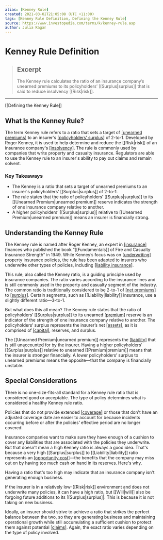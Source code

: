 ```yaml
---
alias: [Kenney Rule]
created: 2021-03-02T21:05:08 (UTC +11:00)
tags: [Kenney Rule Definition, Defining the Kenney Rule]
source: https://www.investopedia.com/terms/k/kenney-rule.asp
author: Julia Kagan
---
```


# Kenney Rule Definition

> ## Excerpt
> The Kenney rule calculates the ratio of an insurance company’s unearned premiums to its policyholders’ [[Surplus|surplus]] that is said to reduce insolvency [[Risk|risk]].

---

[[Defining the Kenney Rule]]
## What Is the Kenney Rule?

The term Kenney rule refers to a ratio that sets a target of [[unearned premiums]](https://www.investopedia.com/terms/u/unearned-[[Premium|premium]].asp) to an insurer's [[policyholders’ surplus]](https://www.investopedia.com/terms/p/policyholder-[[Surplus|surplus]].asp) of 2-to-1. Developed by Roger Kenney, it is used to help determine and reduce the [[Risk|risk]] of an insurance company's [[insolvency]](https://www.investopedia.com/terms/i/insolvency.asp). The rule is commonly used by companies that write property and casualty insurance. Regulators are able to use the Kenney rule to an insurer's ability to pay out claims and remain solvent.

### Key Takeaways

-   The Kenney is a ratio that sets a target of unearned premiums to an insurer's policyholders’ [[Surplus|surplus]] of 2-to-1.
-   The rule states that the ratio of policyholders’ [[Surplus|surplus]] to its [[Unearned Premium|unearned premium]] reserve indicates the strength of one insurance company relative to another.
-   A higher policyholders’ [[Surplus|surplus]] relative to [[Unearned Premium|unearned premium]] means an insurer is financially strong.

## Understanding the Kenney Rule

The Kenney rule is named after Roger Kenney, an expert in [[insurance]](https://www.investopedia.com/terms/i/insurance.asp) finances who published the book “[[Fundamentals]] of Fire and Casualty Insurance Strength” in 1949. While Kenney’s focus was on [[underwriting]](https://www.investopedia.com/terms/u/underwriting.asp) property insurance policies, the rule has been adapted to insurers who underwrite other types of policies, including [[liability insurance]](https://www.investopedia.com/terms/l/liability_insurance.asp).

This rule, also called the Kenney ratio, is a guiding principle used by insurance companies. The ratio varies according to the insurance lines and is still commonly used in the property and casualty segment of the industry. The common ratio is traditionally considered to be 2-to-1 of [[net premiums]](https://www.investopedia.com/terms/n/net-[[Premium|premium]].asp) to [[surplus]](https://www.investopedia.com/terms/s/[[Surplus|surplus]].asp). Certain segments, such as [[Liability|liability]] insurance, use a slightly different ratio—3-to-1.

But what does this all mean? The Kenney rule states that the ratio of policyholders’ [[Surplus|surplus]] to its unearned [[premium]](https://www.investopedia.com/terms/p/[[Premium|premium]].asp) reserve is an indicator of the strength of one insurance company relative to another. The policyholders’ surplus represents the insurer’s net [[assets]](https://www.investopedia.com/terms/a/asset.asp), as it is comprised of [[capital]](https://www.investopedia.com/terms/c/capital.asp), reserves, and surplus.

The [[Unearned Premium|unearned premium]] represents the [[liability]](https://www.investopedia.com/terms/l/[[Liability|liability]].asp) that is still unaccounted for by the insurer. Having a higher policyholders’ [[Surplus|surplus]] relative to unearned [[Premium|premium]] means that the insurer is stronger financially. A lower policyholders’ surplus to unearned premiums means the opposite—that the company is financially unstable.

## Special Considerations

There is no one-size-fits-all standard for a Kenney rule ratio that is considered good or acceptable. The type of policy determines what is considered a healthy Kenney rule ratio.

Policies that do not provide extended [[coverage]](https://www.investopedia.com/terms/i/insurance-coverage.asp) or those that don't have an adjusted coverage date are easier to account for because incidents occurring before or after the policies' effective period are no longer covered.

Insurance companies want to make sure they have enough of a cushion to cover any liabilities that are associated with the policies they underwrite. But that doesn't mean a high Kenney ratio is always a good idea. That's because a very high [[Surplus|surplus]] to [[Liability|liability]] ratio represents an [[opportunity cost]](https://www.investopedia.com/terms/o/opportunitycost.asp)—the benefits that the company may miss out on by having too much cash on hand in its reserves. Here's why.

Having a ratio that's too high may indicate that an insurance company isn't generating enough business.

If the insurer is in a relatively low-[[Risk|risk]] environment and does not underwrite many policies, it can have a high ratio, but [[Will|will]] also be forgoing future additions to its [[Surplus|surplus]]. This is because it is not taking on new business.

Ideally, an insurer should strive to achieve a ratio that strikes the perfect balance between the two, so they are generating business and maintaining operational growth while still accumulating a sufficient cushion to protect them against potential [[claims]](https://www.investopedia.com/terms/i/insurance_claim.asp). Again, the exact ratio varies depending on the type of policy involved.
